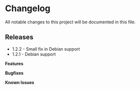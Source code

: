 # Changelog

All notable changes to this project will be documented in this file.

## Releases

* 1.2.2 - Small fix in Debian support
* 1.2.1 - Debian support

**Features**

**Bugfixes**

**Known Issues**

